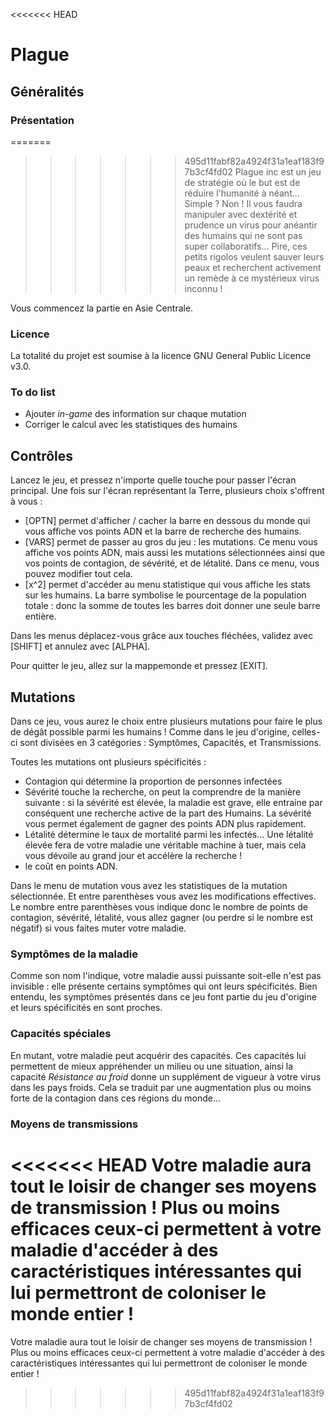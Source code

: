 <<<<<<< HEAD
# Plague

## Généralités

### Présentation

=======
>>>>>>> 495d11fabf82a4924f31a1eaf183f97b3cf4fd02
Plague inc est un jeu de stratégie où le but est de réduire l'humanité à néant… Simple ? Non ! Il vous faudra manipuler avec dextérité et prudence un virus pour anéantir des humains qui ne sont pas super collaboratifs… Pire, ces petits rigolos veulent sauver leurs peaux et recherchent activement un remède à ce mystérieux virus inconnu !

Vous commencez la partie en Asie Centrale.

### Licence

La totalité du projet est soumise à la licence GNU General Public Licence v3.0.

### To do list

 - Ajouter *in-game* des information sur chaque mutation
 - Corriger le calcul avec les statistiques des humains

## Contrôles

Lancez le jeu, et pressez n'importe quelle touche pour passer l'écran principal. Une fois sur l'écran représentant la Terre, plusieurs choix s'offrent à vous :
  - [OPTN] permet d'afficher / cacher la barre en dessous du monde qui vous affiche vos points ADN et la barre de recherche des humains.
  - [VARS] permet de passer au gros du jeu : les mutations. Ce menu vous affiche vos points ADN, mais aussi les mutations sélectionnées ainsi que vos points de contagion, de sévérité, et de létalité. Dans ce menu, vous pouvez modifier tout cela.
  - [x^2] permet d'accéder au menu statistique qui vous affiche les stats sur les humains. La barre symbolise le pourcentage de la population totale : donc la somme de toutes les barres doit donner une seule barre entière.

Dans les menus déplacez-vous grâce aux touches fléchées, validez avec [SHIFT] et annulez avec [ALPHA].

Pour quitter le jeu, allez sur la mappemonde et pressez [EXIT].

## Mutations

Dans ce jeu, vous aurez le choix entre plusieurs mutations pour faire le plus de dégât possible parmi les humains ! Comme dans le jeu d'origine, celles-ci sont divisées en 3 catégories : Symptômes, Capacités, et Transmissions.

Toutes les mutations ont plusieurs spécificités :
 - Contagion qui détermine la proportion de personnes infectées
 - Sévérité touche la recherche, on peut la comprendre de la manière suivante : si la sévérité est élevée, la maladie est grave, elle entraine par   conséquent une recherche active de la part des Humains. La sévérité vous permet également de gagner des points ADN plus rapidement.
 - Létalité détermine le taux de mortalité parmi les infectés… Une létalité élevée fera de votre maladie une véritable machine à tuer, mais cela     vous dévoile au grand jour et accélère la recherche !
 - le coût en points ADN.

Dans le menu de mutation vous avez les statistiques de la mutation sélectionnée. Et entre parenthèses vous avez les modifications effectives. Le nombre entre parenthèses vous indique donc le nombre de points de contagion, sévérité, létalité, vous allez gagner (ou perdre si le nombre est négatif) si vous faites muter votre maladie.


### Symptômes de la maladie

Comme son nom l'indique, votre maladie aussi puissante soit-elle n'est pas invisible : elle présente certains symptômes qui ont leurs spécificités. Bien entendu, les symptômes présentés dans ce jeu font partie du jeu d'origine et leurs spécificités en sont proches.

### Capacités spéciales

En mutant, votre maladie peut acquérir des capacités. Ces capacités lui permettent de mieux appréhender un milieu ou une situation, ainsi la capacité *Résistance au froid* donne un supplément de vigueur à votre virus dans les pays froids. Cela se traduit par une augmentation plus ou moins   forte de la contagion dans ces régions du monde…

### Moyens de transmissions

<<<<<<< HEAD
Votre maladie aura tout le loisir de changer ses moyens de transmission ! Plus ou moins efficaces ceux-ci permettent à votre maladie d'accéder à des caractéristiques intéressantes qui lui permettront de coloniser le monde entier !
=======
Votre maladie aura tout le loisir de changer ses moyens de transmission ! Plus ou moins efficaces ceux-ci permettent à votre maladie d'accéder à des caractéristiques intéressantes qui lui permettront de coloniser le monde entier !

>>>>>>> 495d11fabf82a4924f31a1eaf183f97b3cf4fd02
